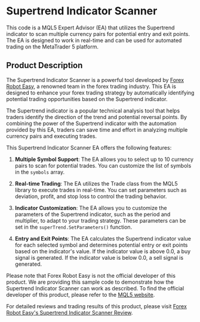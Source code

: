 # Supertrend Indicator Scanner

This code is a MQL5 Expert Advisor (EA) that utilizes the Supertrend indicator to scan multiple currency pairs for potential entry and exit points. The EA is designed to work in real-time and can be used for automated trading on the MetaTrader 5 platform.

## Product Description

The Supertrend Indicator Scanner is a powerful tool developed by [Forex Robot Easy](https://forexroboteasy.com/), a renowned team in the forex trading industry. This EA is designed to enhance your forex trading strategy by automatically identifying potential trading opportunities based on the Supertrend indicator.

The Supertrend indicator is a popular technical analysis tool that helps traders identify the direction of the trend and potential reversal points. By combining the power of the Supertrend indicator with the automation provided by this EA, traders can save time and effort in analyzing multiple currency pairs and executing trades.

This Supertrend Indicator Scanner EA offers the following features:

1. **Multiple Symbol Support**: The EA allows you to select up to 10 currency pairs to scan for potential trades. You can customize the list of symbols in the `symbols` array.

2. **Real-time Trading**: The EA utilizes the Trade class from the MQL5 library to execute trades in real-time. You can set parameters such as deviation, profit, and stop loss to control the trading behavior.

3. **Indicator Customization**: The EA allows you to customize the parameters of the Supertrend indicator, such as the period and multiplier, to adapt to your trading strategy. These parameters can be set in the `superTrend.SetParameters()` function.

4. **Entry and Exit Points**: The EA calculates the Supertrend indicator value for each selected symbol and determines potential entry or exit points based on the indicator's value. If the indicator value is above 0.0, a buy signal is generated. If the indicator value is below 0.0, a sell signal is generated.

Please note that Forex Robot Easy is not the official developer of this product. We are providing this sample code to demonstrate how the Supertrend Indicator Scanner can work as described. To find the official developer of this product, please refer to the [MQL5 website](https://www.mql5.com/).

For detailed reviews and trading results of this product, please visit [Forex Robot Easy's Supertrend Indicator Scanner Review](https://forexroboteasy.com/forex-robot-review/supertrend-indicator-scanner-review-boost-forex-strategy/).
